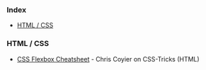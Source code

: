 ### Index

* [HTML / CSS](html--css)


### HTML / CSS

* [CSS Flexbox Cheatsheet](https://css-tricks.com/snippets/css/a-guide-to-flexbox/) - Chris Coyier on CSS-Tricks (HTML)

